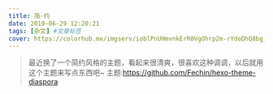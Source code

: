 ```yaml
---
title: 简·约
date: 2019-06-29 12:20:21
tags: [杂文] #文章标签
cover: https://colorhub.me/imgserv/ioblPnUHmvnkErR0VgOhrp2m-rYdoDhQ8bgjZlTbOoU/fill/0/500/ce/0/bG9jYWw6Ly8vMTIv/MGUvZTNjOWY3ZTY2/Zjg3MmMyMThlYTVl/MWUyYTA5NTU4MTQx/MGEwMTIwZS5qcGVn.jpg
---
```

>最近换了一个简约风格的主题，看起来很清爽，很喜欢这种调调，以后就用这个主题来写点东西吧~
>主题:https://github.com/Fechin/hexo-theme-diaspora